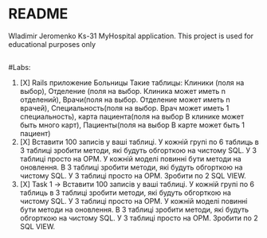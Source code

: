 # README

Wladimir Jeromenko Ks-31
MyHospital application.
This project is used for educational purposes only

## 

#Labs:

 1. [X] Rails приложение Больницы Такие таблицы: Клиники (поля на выбор), Отделение (поля на выбор. Клиника может иметь n отделений), Врачи(поля на выбор. Отделение может иметь n врачей), Специальность(поля на выбор. Врач может иметь 1 специальность), карта пациента(поля на выбор В клинике может быть много карт), Пациенты(поля на выбор В карте может быть 1 пациент)
 2. [X] Вставити 100 записів у ваші таблиці. У кожній групі по 6 таблиць в 3 таблиці зробити методи, які будуть обгорткою на чистому SQL. У 3 таблиці просто на ОРМ.
У кожній моделі повинні бути методи на оновлення. В 3 таблиці зробити методи, які будуть обгорткою на чистому SQL. У 3 таблиці просто на ОРМ.
Зробити по 2 SQL VIEW.
 3. [X] Task 1 -> Вставити 100 записів у ваші таблиці. У кожній групі по 6 таблиць в 3 таблиці зробити методи, які будуть обгорткою на чистому SQL. У 3 таблиці просто на ОРМ. У кожній моделі повинні бути методи на оновлення. В 3 таблиці зробити методи, які будуть обгорткою на чистому SQL. У 3 таблиці просто на ОРМ. Зробити по 2 SQL VIEW.

